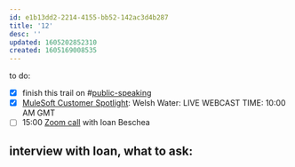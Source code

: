 ```yaml
---
id: e1b13dd2-2214-4155-bb52-142ac3d4b287
title: '12'
desc: ''
updated: 1605202852310
created: 1605169008535
---
```


to do:

- [x] finish this trail on #[public-speaking](https://trailhead.salesforce.com/content/learn/trails/build-your-career-with-salesforce-skills)
- [x] [MuleSoft Customer Spotlight](https://event.on24.com/wcc/r/2822445/68ECF3BE9152379B3DD755A73ECDBC2A?mode=login&email=c.caratti@me.com): Welsh Water: LIVE WEBCAST TIME: 10:00 AM GMT
- [ ] 15:00 [Zoom call](https://zoom.us/j/94644923422?pwd=UXR6REZaV1NQQWREd0FTN0xRQ25qdz09) with Ioan Beschea

## interview with Ioan, what to ask:
